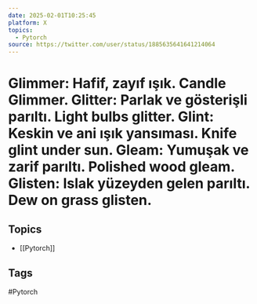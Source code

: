 ```yaml
---
date: 2025-02-01T10:25:45
platform: X
topics:
  - Pytorch
source: https://twitter.com/user/status/1885635641641214064
---
```

# Glimmer: Hafif, zayıf ışık. Candle Glimmer. Glitter: Parlak ve gösterişli parıltı. Light bulbs glitter. Glint: Keskin ve ani ışık yansıması. Knife glint under sun. Gleam: Yumuşak ve zarif parıltı. Polished wood gleam. Glisten: Islak yüzeyden gelen parıltı. Dew on grass glisten.

## Topics
- [[Pytorch]]

## Tags
#Pytorch